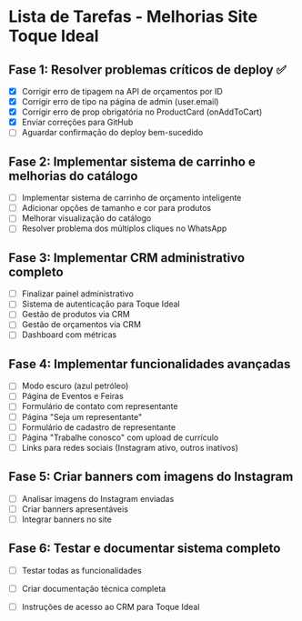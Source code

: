 # Lista de Tarefas - Melhorias Site Toque Ideal

## Fase 1: Resolver problemas críticos de deploy ✅
- [x] Corrigir erro de tipagem na API de orçamentos por ID
- [x] Corrigir erro de tipo na página de admin (user.email)
- [x] Corrigir erro de prop obrigatória no ProductCard (onAddToCart)
- [x] Enviar correções para GitHub
- [ ] Aguardar confirmação do deploy bem-sucedido

## Fase 2: Implementar sistema de carrinho e melhorias do catálogo
- [ ] Implementar sistema de carrinho de orçamento inteligente
- [ ] Adicionar opções de tamanho e cor para produtos
- [ ] Melhorar visualização do catálogo
- [ ] Resolver problema dos múltiplos cliques no WhatsApp

## Fase 3: Implementar CRM administrativo completo
- [ ] Finalizar painel administrativo
- [ ] Sistema de autenticação para Toque Ideal
- [ ] Gestão de produtos via CRM
- [ ] Gestão de orçamentos via CRM
- [ ] Dashboard com métricas

## Fase 4: Implementar funcionalidades avançadas
- [ ] Modo escuro (azul petróleo)
- [ ] Página de Eventos e Feiras
- [ ] Formulário de contato com representante
- [ ] Página "Seja um representante"
- [ ] Formulário de cadastro de representante
- [ ] Página "Trabalhe conosco" com upload de currículo
- [ ] Links para redes sociais (Instagram ativo, outros inativos)

## Fase 5: Criar banners com imagens do Instagram
- [ ] Analisar imagens do Instagram enviadas
- [ ] Criar banners apresentáveis
- [ ] Integrar banners no site

## Fase 6: Testar e documentar sistema completo
- [ ] Testar todas as funcionalidades
- [ ] Criar documentação técnica completa
- [ ] Instruções de acesso ao CRM para Toque Ideal

